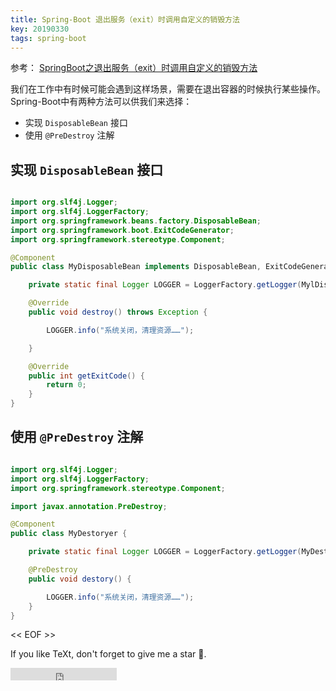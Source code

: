 ```yaml
---
title: Spring-Boot 退出服务（exit）时调用自定义的销毁方法
key: 20190330
tags: spring-boot 
---
```


参考： [SpringBoot之退出服务（exit）时调用自定义的销毁方法](https://blog.csdn.net/zknxx/article/details/52204036)

<!--more-->

我们在工作中有时候可能会遇到这样场景，需要在退出容器的时候执行某些操作。Spring-Boot中有两种方法可以供我们来选择：

- 实现 `DisposableBean` 接口
- 使用 `@PreDestroy` 注解



## 实现 `DisposableBean` 接口


```java 

import org.slf4j.Logger;
import org.slf4j.LoggerFactory;
import org.springframework.beans.factory.DisposableBean;
import org.springframework.boot.ExitCodeGenerator;
import org.springframework.stereotype.Component;

@Component
public class MyDisposableBean implements DisposableBean, ExitCodeGenerator {

    private static final Logger LOGGER = LoggerFactory.getLogger(MylDisposableBean.class);

    @Override
    public void destroy() throws Exception {

        LOGGER.info("系统关闭，清理资源……");

    }

    @Override
    public int getExitCode() {
        return 0;
    }
}

```


## 使用 `@PreDestroy` 注解

```java

import org.slf4j.Logger;
import org.slf4j.LoggerFactory;
import org.springframework.stereotype.Component;

import javax.annotation.PreDestroy;

@Component
public class MyDestoryer {

    private static final Logger LOGGER = LoggerFactory.getLogger(MyDestoryer.class);

    @PreDestroy
    public void destory() {

        LOGGER.info("系统关闭，清理资源……");
    }
}


```



<< EOF >>

If you like TeXt, don't forget to give me a star :star2:.

<iframe src="https://ghbtns.com/github-btn.html?user=kitian616&repo=jekyll-TeXt-theme&type=star&count=true" frameborder="0" scrolling="0" width="170px" height="20px"></iframe>
